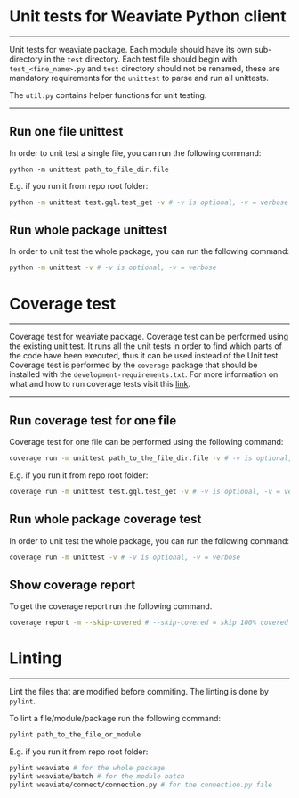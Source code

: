 # Unit tests for Weaviate Python client
---
Unit tests for weaviate package. Each module should have its own sub-directory in the `test` directory. Each test file should begin with `test_<fine_name>.py` and `test` directory should not be renamed, these are mandatory requirements for the `unittest` to parse and run all unittests.

The `util.py` contains helper functions for unit testing.

---
## Run one file unittest
In order to unit test a single file, you can run the following command:
```
python -m unittest path_to_file_dir.file
```
E.g. if you run it from repo root folder:
```bash
python -m unittest test.gql.test_get -v # -v is optional, -v = verbose
```
## Run whole package unittest
In order to unit test the whole package, you can run the following command:
```bash
python -m unittest -v # -v is optional, -v = verbose
```

# Coverage test 
---
Coverage test for weaviate package. Coverage test can be performed using the existing unit test. It runs all the unit tests in order to find which parts of the code have been executed, thus it can be used instead of the Unit test.
Coverage test is performed by the `coverage` package that should be installed with the `development-requirements.txt`. For more information on what and how to run coverage tests visit this [link](https://coverage.readthedocs.io/en/coverage-5.3.1/ "coverage.readthedocs.io").

---

## Run coverage test for one file
Coverage test for one file can be performed using the following command:
```bash
coverage run -m unittest path_to_the_file_dir.file -v # -v is optional, -v = verbose
```
E.g. if you run it from repo root folder:
```bash
coverage run -m unittest test.gql.test_get -v # -v is optional, -v = verbose
```

## Run whole package coverage test
In order to unit test the whole package, you can run the following command:
```bash
coverage run -m unittest -v # -v is optional, -v = verbose
```
## Show coverage report
To get the coverage report run the following command.
```bash
coverage report -m --skip-covered # --skip-covered = skip 100% covered files, -m = show missing lines
```

# Linting
---
Lint the files that are modified before commiting. The linting is done by `pylint`.

To lint a file/module/package run the following command:
```bash
pylint path_to_the_file_or_module
```
E.g. if you run it from repo root folder:
```bash
pylint weaviate # for the whole package
pylint weaviate/batch # for the module batch
pylint weaviate/connect/connection.py # for the connection.py file
```
